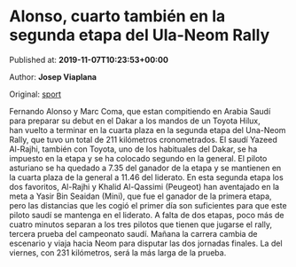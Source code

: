 
# Alonso, cuarto también en la segunda etapa del Ula-Neom Rally

Published at: **2019-11-07T10:23:53+00:00**

Author: **Josep Viaplana**

Original: [sport](https://www.sport.es/es/noticias/motor/dakar/alonso-coma-toyota-cuarto-tambien-segunda-etapa-del-ula-neom-rally-dakar-7717789)

Fernando Alonso y Marc Coma, que estan compitiendo en Arabia Saudí para preparar su debut en el Dakar a los mandos de un Toyota Hilux, han vuelto a terminar en la cuarta plaza en la segunda etapa del Una-Neom Rally, que tuvo un total de 211 kilómetros cronometrados. El saudí Yazeed Al-Rajhi, también con Toyota, uno de los habituales del Dakar, se ha impuesto en la etapa y se ha colocado segundo en la general.
El piloto asturiano se ha quedado a 7.35 del ganador de la etapa y se mantienen en la cuarta plaza de la general a 11.46 del liderato. En esta segunda etapa los dos favoritos, Al-Rajhi y Khalid Al-Qassimi (Peugeot) han aventajado en la meta a Yasir Bin Seaidan (Mini), que fue el ganador de la primera etapa, pero las distancias que les cogió el primer día son suficientes para que este piloto saudí se mantenga en el liderato. A falta de dos etapas, poco más de cuatro minutos separan a los tres pilotos que tienen que jugarse el rally, tercera prueba del campeonato saudí.
Mañana la carrera cambia de escenario y viaja hacia Neom para disputar las dos jornadas finales. La del viernes, con 231 kilómetros, será la más larga de la prueba.
